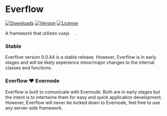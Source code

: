 # Everflow
<a href="https://www.npmjs.com/package/everflow"><img src="https://img.shields.io/npm/dm/everflow.svg" alt="Downloads"></a>
<a href="https://www.npmjs.com/package/everflow"><img src="https://img.shields.io/npm/v/everflow.svg" alt="Version"></a>
<a href="https://www.npmjs.com/package/everflow"><img src="https://img.shields.io/npm/l/everflow.svg" alt="License"></a>

A framework that utilizes vuejs <a href="https://vuejs.org" target="_blank"><img width="15" src="https://vuejs.org/images/logo.png"></a>.

### Stable
Everflow version 0.0.44 is a stable release. However, Everflow is in early stages and will be likely experience minor/major changes to the internal classes and functions.

### Everflow ❤ Evernode
Everflow is built to comunicate with Evernode. Both are in early stages but the intent is to intertwine them for easy and quick application development. However, Everflow will never be locked down to Evernode, feel free to use any server-side framework.
